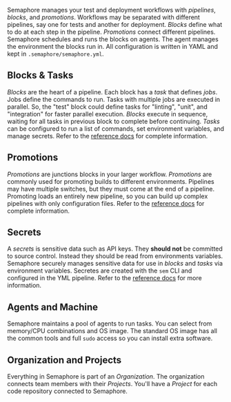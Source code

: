 Semaphore manages your test and deployment workflows with _pipelines_,
_blocks_, and _promotions_. Workflows may be separated with different
pipelines, say one for tests and another for deployment. _Blocks_
define what to do at each step in the pipeline. _Promotions_ connect
different pipelines. Semaphore schedules and runs the blocks on
agents. The agent manages the environment the blocks run in. All
configuration is written in YAML and kept in `.semaphore/semaphore.yml`.

## Blocks & Tasks

_Blocks_ are the heart of a pipeline. Each block has a _task_ that
defines _jobs_. Jobs define the commands to run. Tasks with multiple
jobs are executed in parallel. So, the "test" block could define tasks
for "linting", "unit", and "integration" for faster parallel
execution. _Blocks_ execute in sequence, waiting for all tasks in
previous block to complete before continuing. _Tasks_ can be
configured to run a list of commands, set environment variables, and
manage secrets. Refer to the [reference docs](https://docs.semaphoreci.com/article/50-pipeline-yaml) for
complete information.

## Promotions

_Promotions_ are junctions blocks in your larger workflow.
_Promotions_ are commonly used for promoting builds to different
environments. Pipelines may have multiple switches, but they must
come at the end of a pipeline. Promoting loads an entirely new
pipeline, so you can build up complex pipelines with only
configuration files. Refer to the [reference docs](https://docs.semaphoreci.com/article/50-pipeline-yaml#promotions)
for complete information.

## Secrets

A _secrets_ is sensitive data such as API keys. They **should not** be
committed to source control. Instead they should be read from
environments variables. Semaphore securely manages sensitive data for
use in _blocks_ and _tasks_ via environment variables. Secretes are
created with the `sem` CLI and configured in the YML pipeline. Refer
to the [reference docs](https://docs.semaphoreci.com/article/51-secrets-yaml-reference) for more information.

## Agents and Machine

Semaphore maintains a pool of agents to run tasks. You can select from
memory/CPU combinations and OS image. The standard OS image has all
the common tools and full `sudo` access so you can install extra
software.

## Organization and Projects

Everything in Semaphore is part of an _Organization_. The organization
connects team members with their _Projects_. You'll have a _Project_
for each code repository connected to Semaphore.

